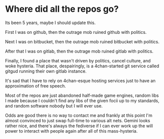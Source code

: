 # Where did all the repos go?
Its been 5 years, maybe I should update this.

First I was on github, then the outrage mob ruined github with politics.

Next I was on bitbucket, then the outrage mob ruined bitbucket with politics.

After that I was on gitlab, then the outrage mob ruined gitlab with politics.

Finally, I found a place that wasn't driven by politics, cancel culture, and woke hysteria. That place, despairingly, is a 4chan-started git service called gitgud running their own gitlab instance.

It's sad that I have to rely on 4chan-esque hosting services just to have an approximation of free speech.

Most of the repos are just abandoned half-made game engines, random libs I made because I couldn't find any libs of the given focii up to my standards, and random software nobody but I will ever use.

Odds are good there is no way to contact me and frankly at this point I'm almost convinced to just swap full-time to various alt nets. Gemini looks rather nice, and there's always the fediverse if I can ever work up the will power to interact with people again after all of this mass-hysteria.
